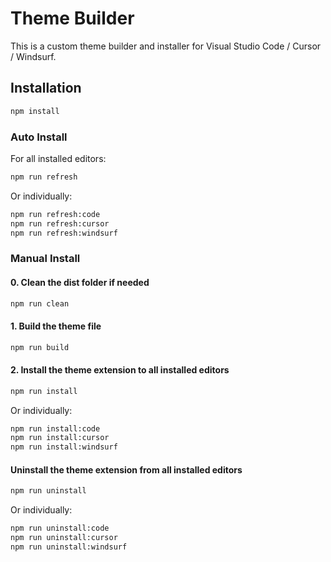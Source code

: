 # Theme Builder

This is a custom theme builder and installer for Visual Studio Code / Cursor / Windsurf.

## Installation

```bash
npm install
```

### Auto Install

For all installed editors:

```bash
npm run refresh
```

Or individually:

```bash
npm run refresh:code
npm run refresh:cursor
npm run refresh:windsurf
```

### Manual Install

#### 0. Clean the dist folder if needed

```bash
npm run clean
```

#### 1. Build the theme file

```bash
npm run build
```

#### 2. Install the theme extension to all installed editors

```bash
npm run install
```

Or individually:

```bash
npm run install:code
npm run install:cursor
npm run install:windsurf
```

#### Uninstall the theme extension from all installed editors

```bash
npm run uninstall
```

Or individually:

```bash
npm run uninstall:code
npm run uninstall:cursor
npm run uninstall:windsurf
```
